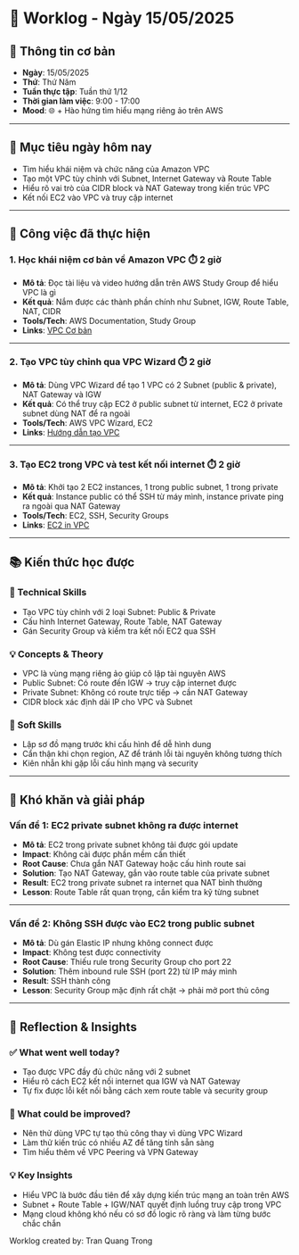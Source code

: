 # 📘 Worklog - Ngày 15/05/2025

## 📅 Thông tin cơ bản

- **Ngày**: 15/05/2025  
- **Thứ**: Thứ Năm  
- **Tuần thực tập**: Tuần thứ 1/12  
- **Thời gian làm việc**: 9:00 - 17:00  
- **Mood**: 🌐 + Hào hứng tìm hiểu mạng riêng ảo trên AWS

---

## 🎯 Mục tiêu ngày hôm nay

- Tìm hiểu khái niệm và chức năng của Amazon VPC
- Tạo một VPC tùy chỉnh với Subnet, Internet Gateway và Route Table
- Hiểu rõ vai trò của CIDR block và NAT Gateway trong kiến trúc VPC
- Kết nối EC2 vào VPC và truy cập internet

---

## 💼 Công việc đã thực hiện

### 1. Học khái niệm cơ bản về Amazon VPC ⏱️ 2 giờ

- **Mô tả**: Đọc tài liệu và video hướng dẫn trên AWS Study Group để hiểu VPC là gì
- **Kết quả**: Nắm được các thành phần chính như Subnet, IGW, Route Table, NAT, CIDR
- **Tools/Tech**: AWS Documentation, Study Group
- **Links**: [VPC Cơ bản](https://000003.awsstudygroup.com/vi/)

---

### 2. Tạo VPC tùy chỉnh qua VPC Wizard ⏱️ 2 giờ

- **Mô tả**: Dùng VPC Wizard để tạo 1 VPC có 2 Subnet (public & private), NAT Gateway và IGW
- **Kết quả**: Có thể truy cập EC2 ở public subnet từ internet, EC2 ở private subnet dùng NAT để ra ngoài
- **Tools/Tech**: AWS VPC Wizard, EC2
- **Links**: [Hướng dẫn tạo VPC](https://docs.aws.amazon.com/vpc/latest/userguide/vpc-wizard.html)

---

### 3. Tạo EC2 trong VPC và test kết nối internet ⏱️ 2 giờ

- **Mô tả**: Khởi tạo 2 EC2 instances, 1 trong public subnet, 1 trong private
- **Kết quả**: Instance public có thể SSH từ máy mình, instance private ping ra ngoài qua NAT Gateway
- **Tools/Tech**: EC2, SSH, Security Groups
- **Links**: [EC2 in VPC](https://docs.aws.amazon.com/vpc/latest/userguide/launch-instance.html)

---

## 📚 Kiến thức học được

### 🔧 Technical Skills

- Tạo VPC tùy chỉnh với 2 loại Subnet: Public & Private
- Cấu hình Internet Gateway, Route Table, NAT Gateway
- Gán Security Group và kiểm tra kết nối EC2 qua SSH

### 💡 Concepts & Theory

- VPC là vùng mạng riêng ảo giúp cô lập tài nguyên AWS
- Public Subnet: Có route đến IGW → truy cập internet được
- Private Subnet: Không có route trực tiếp → cần NAT Gateway
- CIDR block xác định dải IP cho VPC và Subnet

### 🤝 Soft Skills

- Lập sơ đồ mạng trước khi cấu hình để dễ hình dung
- Cẩn thận khi chọn region, AZ để tránh lỗi tài nguyên không tương thích
- Kiên nhẫn khi gặp lỗi cấu hình mạng và security

---

## 🚧 Khó khăn và giải pháp

### Vấn đề 1: EC2 private subnet không ra được internet

- **Mô tả**: EC2 trong private subnet không tải được gói update
- **Impact**: Không cài được phần mềm cần thiết
- **Root Cause**: Chưa gắn NAT Gateway hoặc cấu hình route sai
- **Solution**: Tạo NAT Gateway, gắn vào route table của private subnet
- **Result**: EC2 trong private subnet ra internet qua NAT bình thường
- **Lesson**: Route Table rất quan trọng, cần kiểm tra kỹ từng subnet

---

### Vấn đề 2: Không SSH được vào EC2 trong public subnet

- **Mô tả**: Dù gán Elastic IP nhưng không connect được
- **Impact**: Không test được connectivity
- **Root Cause**: Thiếu rule trong Security Group cho port 22
- **Solution**: Thêm inbound rule SSH (port 22) từ IP máy mình
- **Result**: SSH thành công
- **Lesson**: Security Group mặc định rất chặt → phải mở port thủ công

---

## 💭 Reflection & Insights

### ✅ What went well today?

- Tạo được VPC đầy đủ chức năng với 2 subnet
- Hiểu rõ cách EC2 kết nối internet qua IGW và NAT Gateway
- Tự fix được lỗi kết nối bằng cách xem route table và security group

### 🔄 What could be improved?

- Nên thử dùng VPC tự tạo thủ công thay vì dùng VPC Wizard
- Làm thử kiến trúc có nhiều AZ để tăng tính sẵn sàng
- Tìm hiểu thêm về VPC Peering và VPN Gateway

### 💡 Key Insights

- Hiểu VPC là bước đầu tiên để xây dựng kiến trúc mạng an toàn trên AWS
- Subnet + Route Table + IGW/NAT quyết định luồng truy cập trong VPC
- Mạng cloud không khó nếu có sơ đồ logic rõ ràng và làm từng bước chắc chắn

Worklog created by: Tran Quang Trong
